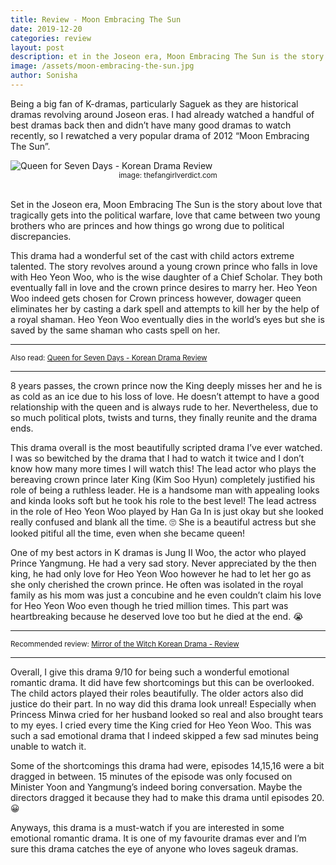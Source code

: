 ```yaml
---
title: Review - Moon Embracing The Sun
date: 2019-12-20
categories: review
layout: post
description: et in the Joseon era, Moon Embracing The Sun is the story about love that tragically gets into the political warfare, love that came between two young brothers who are princes and how things go wrong due to political discrepancies. 
image: /assets/moon-embracing-the-sun.jpg
author: Sonisha
---
```


Being a big fan of K-dramas, particularly Saguek as they are historical dramas revolving around Joseon eras. I had already watched a handful of best dramas back then and didn’t have many good dramas to watch recently, so I rewatched a very popular drama of 2012 “Moon Embracing The Sun”.  

<img align="middle" data-src="/assets/moon-embracing-the-sun.jpg" class="lazyload" alt="Queen for Seven Days - Korean Drama Review">
<div style="text-align: center;"><small>image: thefangirlverdict.com</small></div><br>

Set in the Joseon era, Moon Embracing The Sun is the story about love that tragically gets into the political warfare, love that came between two young brothers who are princes and how things go wrong due to political discrepancies.     
  


This drama had a wonderful set of the cast with child actors extreme talented. The story revolves around a young crown prince who falls in love with Heo Yeon Woo, who is the wise daughter of a Chief Scholar. They both eventually fall in love and the crown prince desires to marry her. Heo Yeon Woo indeed gets chosen for Crown princess however, dowager queen eliminates her by casting a dark spell and attempts to kill her by the help of a royal shaman. Heo Yeon Woo eventually dies in the world’s eyes but she is saved by the same shaman who casts spell on her.   
  
  
<hr>
<small>Also read: <a href="/review/queen-for-seven-days-korean-drama-review" target="blank">Queen for Seven Days - Korean Drama Review</a></small>
<hr>  


8 years passes, the crown prince now the King deeply misses her and he is as cold as an ice due to his loss of love. He doesn’t attempt to have a good relationship with the queen and is always rude to her. Nevertheless, due to so much political plots, twists and turns, they finally reunite and the drama ends.  
  


This drama overall is the most beautifully scripted drama I’ve ever watched. I was so bewitched by the drama that I had to watch it twice and I don’t know how many more times I will watch this! The lead actor who plays the bereaving crown prince later King (Kim Soo Hyun) completely justified his role of being a ruthless leader. He is a handsome man with appealing looks and kinda looks soft but he took his role to the best level! The lead actress in the role of Heo Yeon Woo played by Han Ga In is just okay but she looked really confused and blank all the time. 🙄 
She is a beautiful actress but she looked pitiful all the time, even when she became queen!   

  

One of my best actors in K dramas is Jung II Woo, the actor who played Prince Yangmung. He had a very sad story. Never appreciated by the then king, he had only love for Heo Yeon Woo however he had to let her go as she only cherished the crown prince. He often was isolated in the royal family as his mom was just a concubine and he even couldn’t claim his love for Heo Yeon Woo even though he tried million times. This part was heartbreaking because he deserved love too but he died at the end. 😭  

<hr>
<small>Recommended review: <a href="/review/mirror-witch-korean-drama" target="blank">Mirror of the Witch Korean Drama - Review</a></small>
<hr>    

Overall, I give this drama 9/10 for being such a wonderful emotional romantic drama. It did have few shortcomings but this can be overlooked. The child actors played their roles beautifully. The older actors also did justice do their part. In no way did this drama look unreal! Especially when Princess Minwa cried for her husband looked so real and also brought tears to my eyes. I cried every time the King cried for Heo Yeon Woo. This was such a sad emotional drama that I indeed skipped a few sad minutes being unable to watch it.  

  

Some of the shortcomings this drama had were, episodes 14,15,16 were a bit dragged in between. 15 minutes of the episode was only focused on Minister Yoon and Yangmung’s indeed boring conversation. Maybe the directors dragged it because they had to make this drama until episodes 20. 😀  

  

Anyways, this drama is a must-watch if you are interested in some emotional romantic drama. It is one of my favourite dramas ever and I’m sure this drama catches the eye of anyone who loves sageuk dramas.